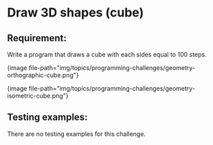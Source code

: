 # Draw 3D shapes (cube)

## Requirement:

Write a program that draws a cube with each sides equal to 100 steps.

{image file-path="img/topics/programming-challenges/geometry-orthographic-cube.png"}

{image file-path="img/topics/programming-challenges/geometry-isometric-cube.png"}

## Testing examples:

There are no testing examples for this challenge.